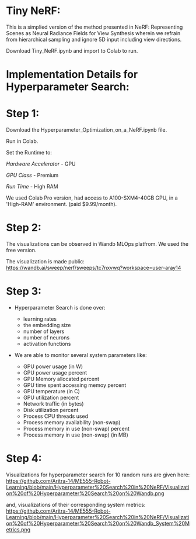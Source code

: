 # Tiny NeRF: 
This is a simplied version of the method presented in NeRF: Representing Scenes as Neural Radiance Fields for View Synthesis wherein we refrain from hierarchical sampling and ignore 5D input including view directions. 

Download Tiny_NeRF.ipynb and import to Colab to run. 


# Implementation Details for Hyperparameter Search: 

# Step 1: 
Download the Hyperparameter_Optimization_on_a_NeRF.ipynb file. 

Run in Colab. 

Set the Runtime to: 

*Hardware Accelerator* - GPU 

*GPU Class* - Premium

*Run Time* - High RAM

We used Colab Pro version, had access to A100-SXM4-40GB GPU, in a 'High-RAM' environment. (paid $9.99/month). 

# Step 2: 
The visualizations can be observed in Wandb MLOps platfrom. We used the free version. 

The visualization is made public: https://wandb.ai/sweep/nerf/sweeps/tc7nxvwq?workspace=user-aray14 

# Step 3: 
- Hyperparameter Search is done over: 
  - learning rates 
  - the embedding size
  - number of layers
  - number of neurons
  - activation functions 

- We are able to monitor several system parameters like: 
  - GPU power usage (in W)
  - GPU power usage percent
  - GPU Memory allocated percent
  - GPU time spent accessing memoy percent
  - GPU temperature (in C)
  - GPU utilization percent
  - Network traffic (in bytes)
  - Disk utilization percent
  - Process CPU threads used
  - Process memory availability (non-swap)
  - Process memory in use (non-swap) percent
  - Process memory in use (non-swap) (in MB)
 
 # Step 4: 
 Visualizations for hyperparameter search for 10 random runs are given here: https://github.com/Aritra-14/ME555-Robot-Learning/blob/main/Hyperparameter%20Search%20in%20NeRF/Visualization%20of%20Hyperparameter%20Search%20on%20Wandb.png

and, visualizations of their corresponding system metrics: https://github.com/Aritra-14/ME555-Robot-Learning/blob/main/Hyperparameter%20Search%20in%20NeRF/Visualization%20of%20Hyperparameter%20Search%20on%20Wandb_System%20Metrics.png
